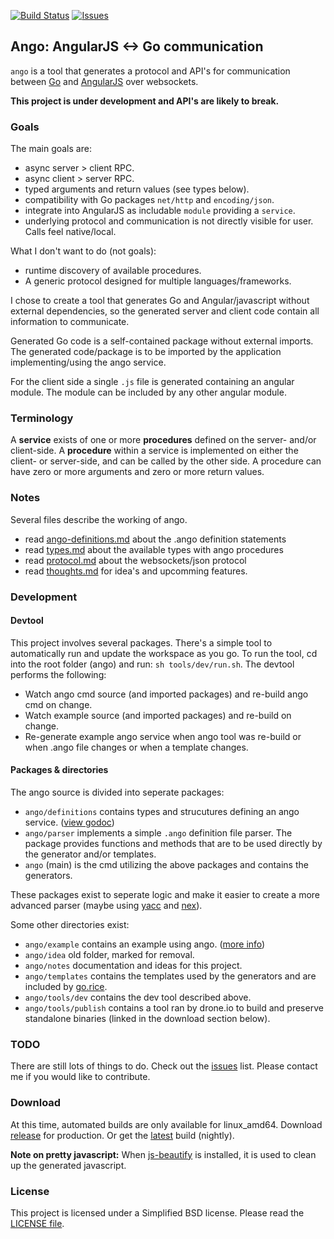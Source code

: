 
[![Build Status](https://drone.io/github.com/GeertJohan/ango/status.png)](https://drone.io/github.com/GeertJohan/ango/latest)
[![Issues](http://img.shields.io/github/issues/GeertJohan/ango.svg?style=flat-square)](https://github.com/GeertJohan/ango/issues)

## Ango: AngularJS <-> Go communication

`ango` is a tool that generates a protocol and API's for communication between [Go](http://golang.org) and [AngularJS](http://angularjs.org) over websockets.

**This project is under development and API's are likely to break.**

### Goals

The main goals are:
 - async server > client RPC.
 - async client > server RPC.
 - typed arguments and return values (see types below).
 - compatibility with Go packages `net/http` and `encoding/json`.
 - integrate into AngularJS as includable `module` providing a `service`.
 - underlying protocol and communication is not directly visible for user. Calls feel native/local.

What I don't want to do (not goals):
 - runtime discovery of available procedures.
 - A generic protocol designed for multiple languages/frameworks.

I chose to create a tool that generates Go and Angular/javascript without external dependencies, so the generated server and client code contain all information to communicate.

Generated Go code is a self-contained package without external imports. The generated code/package is to be imported by the application implementing/using the ango service.

For the client side a single `.js` file is generated containing an angular module. The module can be included by any other angular module.

### Terminology
A **service** exists of one or more **procedures** defined on the server- and/or client-side.
A **procedure** within a service is implemented on either the client- or server-side, and can be called by the other side.
A procedure can have zero or more arguments and zero or more return values.

### Notes
Several files describe the working of ango.

 - read [ango-definitions.md](notes/ango-definitions.md) about the .ango definition statements
 - read [types.md](notes/types.md) about the available types with ango procedures
 - read [protocol.md](notes/protocol.md) about the websockets/json protocol
 - read [thoughts.md](notes/thoughts.md) for idea's and upcomming features.

### Development

#### Devtool
This project involves several packages. There's a simple tool to automatically run and update the workspace as you go.
To run the tool, cd into the root folder (ango) and run: `sh tools/dev/run.sh`.
The devtool performs the following:
 - Watch ango cmd source (and imported packages) and re-build ango cmd on change.
 - Watch example source (and imported packages) and re-build on change.
 - Re-generate example ango service when ango tool was re-build or when .ango file changes or when a template changes.

#### Packages & directories
The ango source is divided into seperate packages:
 - `ango/definitions` contains types and strucutures defining an ango service. ([view godoc](http://godoc.org/github.com/GeertJohan/ango/definitions))
 - `ango/parser` implements a simple `.ango` definition file parser. The package provides functions and methods that are to be used directly by the generator and/or templates.
 - `ango` (main) is the cmd utilizing the above packages and contains the generators.

These packages exist to seperate logic and make it easier to create a more advanced parser (maybe using [yacc](http://golang.org/cmd/yacc/) and [nex](https://github.com/blynn/nex)).

Some other directories exist:
 - `ango/example` contains an example using ango. ([more info](example/README.md))
 - `ango/idea` old folder, marked for removal.
 - `ango/notes` documentation and ideas for this project.
 - `ango/templates` contains the templates used by the generators and are included by [go.rice](https://github.com/GeertJohan/go.rice).
 - `ango/tools/dev` contains the dev tool described above.
 - `ango/tools/publish` contains a tool ran by drone.io to build and preserve standalone binaries (linked in the download section below).

### TODO
There are still lots of things to do. Check out the [issues](https://github.com/GeertJohan/ango/issues) list. Please contact me if you would like to contribute.

### Download
At this time, automated builds are only available for linux_amd64. Download [release](https://drone.io/github.com/GeertJohan/ango/files/ango-release) for production. Or get the [latest](https://drone.io/github.com/GeertJohan/ango/files/ango-latest) build (nightly).

**Note on pretty javascript:** When [js-beautify](https://github.com/einars/js-beautify) is installed, it is used to clean up the generated javascript.

### License
This project is licensed under a Simplified BSD license. Please read the [LICENSE file](LICENSE).
